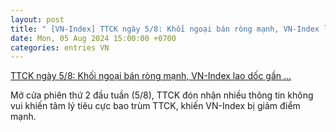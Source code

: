 ```yaml
---
layout: post
title: " [VN-Index] TTCK ngày 5/8: Khối ngoại bán ròng mạnh, VN-Index lao dốc gần ..."
date: Mon, 05 Aug 2024 15:00:00 +0700
categories: entries VN
---
```

[TTCK ngày 5/8: Khối ngoại bán ròng mạnh, VN-Index lao dốc gần ...](https://baotintuc.vn/thi-truong-tien-te/ttck-ngay-58-khoi-ngoai-ban-rong-manh-vnindex-lao-doc-gan-50-diem-20240805143311278.htm)

Mở cửa phiên thứ 2 đầu tuần (5/8), TTCK đón nhận nhiều thông tin không vui khiến tâm lý tiêu cực bao trùm TTCK, khiến VN-Index bị giảm điểm mạnh.

